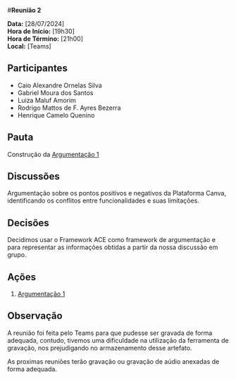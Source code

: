 #__Reunião 2__

**Data:** [28/07/2024]  
**Hora de Início:** [19h30]  
**Hora de Término:** [21h00]  
**Local:** [Teams]  

## Participantes

- Caio Alexandre Ornelas Silva
- Gabriel Moura dos Santos
- Luiza Maluf Amorim
- Rodrigo Mattos de F. Ayres Bezerra
- Henrique Camelo Quenino

## Pauta

Construção da [Argumentação 1](argumentacao.md)

## Discussões

Argumentação sobre os pontos positivos e negativos da Plataforma Canva, identificando os conflitos entre funcionalidades e suas limitações.

## Decisões

Decidimos usar o Framework ACE como framework de argumentação e para representar as informações obtidas a partir da nossa discussão em grupo.

## Ações

1. [Argumentação 1](argumentacao.md)

## Observação

A reunião foi feita pelo Teams para que pudesse ser gravada de forma adequada, contudo, tivemos uma dificuldade na utilização da ferramenta de gravação, nos prejudigando no armazenamento desse artefato. 

As proximas reuniões terão gravação ou gravação de aúdio anexadas de forma adequada.